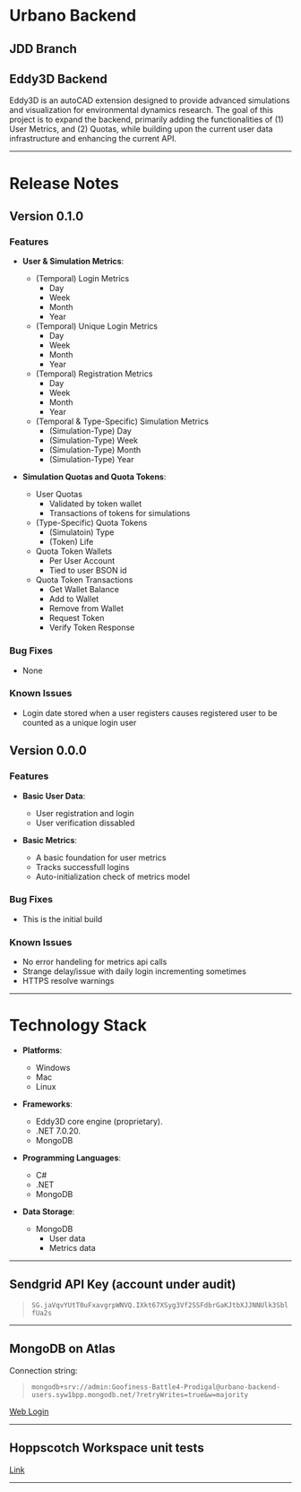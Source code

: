 # Urbano Backend

## JDD Branch

## Eddy3D Backend

Eddy3D is an autoCAD extension designed to provide advanced simulations and visualization for environmental dynamics research. The goal of this project is to expand the backend, primarily adding the functionalities of (1) User Metrics, and (2) Quotas, while building upon the current user data infrastructure and enhancing the current API. 

---

# Release Notes

## Version 0.1.0

### Features
- **User & Simulation Metrics**:  
  - (Temporal) Login Metrics
    - Day
    - Week
    - Month
    - Year
  - (Temporal) Unique Login Metrics
    - Day
    - Week
    - Month
    - Year
  - (Temporal) Registration Metrics 
    - Day
    - Week
    - Month
    - Year
  - (Temporal & Type-Specific) Simulation Metrics
    - (Simulation-Type) Day
    - (Simulation-Type) Week
    - (Simulation-Type) Month
    - (Simulation-Type) Year

- **Simulation Quotas and Quota Tokens**:  
  - User Quotas
    - Validated by token wallet
    - Transactions of tokens for simulations
  - (Type-Specific) Quota Tokens
    - (Simulatoin) Type
    - (Token) Life
  - Quota Token Wallets
    - Per User Account
    - Tied to user BSON id
  - Quota Token Transactions
    - Get Wallet Balance
    - Add to Wallet
    - Remove from Wallet
    - Request Token
    - Verify Token Response

### Bug Fixes
- None

### Known Issues
- Login date stored when a user registers causes registered user to be counted as a unique login user

## Version 0.0.0

### Features
- **Basic User Data**:  
  - User registration and login
  - User verification dissabled

- **Basic Metrics**:  
  - A basic foundation for user metrics
  - Tracks successfull logins
  - Auto-initialization check of metrics model

### Bug Fixes
- This is the initial build

### Known Issues
- No error handeling for metrics api calls
- Strange delay/issue with daily login incrementing sometimes
- HTTPS resolve warnings

---

# Technology Stack

- **Platforms**:  
  - Windows
  - Mac
  - Linux

- **Frameworks**:  
  - Eddy3D core engine (proprietary).  
  - .NET 7.0.20.  
  - MongoDB

- **Programming Languages**:  
  - C#
  - .NET
  - MongoDB

- **Data Storage**:  
  - MongoDB
    - User data
    - Metrics data  

---

## Sendgrid API Key (account under audit)

> `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`

---

## MongoDB on Atlas
Connection string: 

> `mongodb+srv://admin:Goofiness-Battle4-Prodigal@urbano-backend-users.syw1bpp.mongodb.net/?retryWrites=true&w=majority`

[Web Login](https://cloud.mongodb.com/v2/652813be4ab4f40f3379b837#/overview)  

---

## Hoppscotch Workspace unit tests

[Link](https://hoppscotch.io)

---